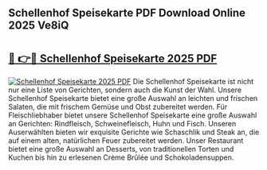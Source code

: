 ## Schellenhof Speisekarte PDF Download Online 2025 Ve8iQ

# <h2><a href="http://gc7z6o.nevu.top/?p=Schellenhof+Speisekarte">🔗 👉🔴 Schellenhof Speisekarte 2025 PDF</a></h2>

[![Schellenhof Speisekarte 2025 PDF](https://i.imgur.com/dBaPXMq.png)](http://gc7z6o.nevu.top/?p=Schellenhof+Speisekarte)
Die Schellenhof Speisekarte ist nicht nur eine Liste von Gerichten, sondern auch die Kunst der Wahl. Unsere Schellenhof Speisekarte bietet eine große Auswahl an leichten und frischen Salaten, die mit frischem Gemüse und Obst zubereitet werden. Für Fleischliebhaber bietet unsere Schellenhof Speisekarte eine große Auswahl an Gerichten: Rindfleisch, Schweinefleisch, Huhn und Fisch. Unseren Auserwählten bieten wir exquisite Gerichte wie Schaschlik und Steak an, die auf einem alten, natürlichen Feuer zubereitet werden. Unser Restaurant bietet eine große Auswahl an Desserts, von traditionellen Torten und Kuchen bis hin zu erlesenen Crème Brûlée und Schokoladensuppen.
